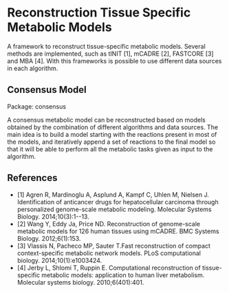# Reconstruction Tissue Specific Metabolic Models 

A framework to reconstruct tissue-specific metabolic models.
Several methods are implemented, such as  tINIT [1], mCADRE [2], FASTCORE [3] and MBA [4].
With this frameworks is possible to use different data sources in each algorithm.

## Consensus Model
Package: consensus

A consensus metabolic model can be reconstructed based on models obtained by the combination of different algorithms and data sources. The main idea is to build a model starting with the reactions present in most of the models, and iteratively append a set of reactions to the final model so that it will be able to perform all the metabolic tasks given as input to the algorithm.

## References
* [1] Agren R, Mardinoglu A, Asplund A, Kampf C, Uhlen M, Nielsen J. Identification of anticancer drugs for hepatocellular carcinoma through personalized genome-scale metabolic modeling. Molecular Systems Biology. 2014;10(3):1--13.
* [2] Wang Y, Eddy Ja, Price ND. Reconstruction of genome-scale metabolic models for 126 human tissues using mCADRE. BMC Systems Biology. 2012;6(1):153.
* [3] Vlassis N, Pacheco MP, Sauter T.Fast reconstruction of compact context-specific metabolic network models. PLoS computational biology. 2014;10(1):e1003424.
* [4] Jerby L, Shlomi T, Ruppin E. Computational reconstruction of tissue-specific metabolic models: application to human liver metabolism. Molecular systems biology. 2010;6(401):401.